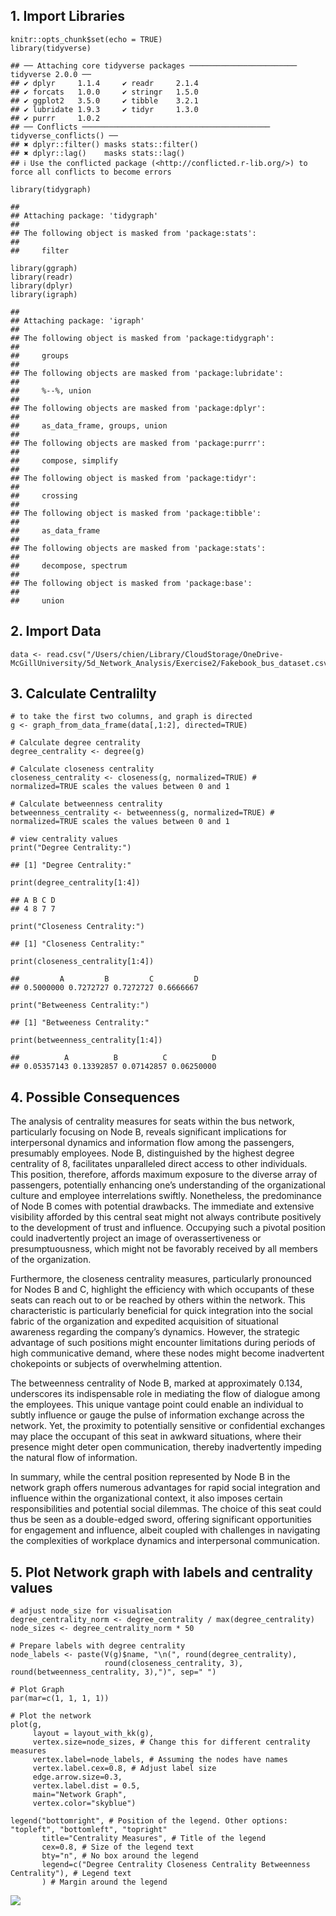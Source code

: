 ## 1. Import Libraries

    knitr::opts_chunk$set(echo = TRUE)
    library(tidyverse)

    ## ── Attaching core tidyverse packages ──────────────────────── tidyverse 2.0.0 ──
    ## ✔ dplyr     1.1.4     ✔ readr     2.1.4
    ## ✔ forcats   1.0.0     ✔ stringr   1.5.0
    ## ✔ ggplot2   3.5.0     ✔ tibble    3.2.1
    ## ✔ lubridate 1.9.3     ✔ tidyr     1.3.0
    ## ✔ purrr     1.0.2     
    ## ── Conflicts ────────────────────────────────────────── tidyverse_conflicts() ──
    ## ✖ dplyr::filter() masks stats::filter()
    ## ✖ dplyr::lag()    masks stats::lag()
    ## ℹ Use the conflicted package (<http://conflicted.r-lib.org/>) to force all conflicts to become errors

    library(tidygraph)

    ## 
    ## Attaching package: 'tidygraph'
    ## 
    ## The following object is masked from 'package:stats':
    ## 
    ##     filter

    library(ggraph)
    library(readr)
    library(dplyr)
    library(igraph)

    ## 
    ## Attaching package: 'igraph'
    ## 
    ## The following object is masked from 'package:tidygraph':
    ## 
    ##     groups
    ## 
    ## The following objects are masked from 'package:lubridate':
    ## 
    ##     %--%, union
    ## 
    ## The following objects are masked from 'package:dplyr':
    ## 
    ##     as_data_frame, groups, union
    ## 
    ## The following objects are masked from 'package:purrr':
    ## 
    ##     compose, simplify
    ## 
    ## The following object is masked from 'package:tidyr':
    ## 
    ##     crossing
    ## 
    ## The following object is masked from 'package:tibble':
    ## 
    ##     as_data_frame
    ## 
    ## The following objects are masked from 'package:stats':
    ## 
    ##     decompose, spectrum
    ## 
    ## The following object is masked from 'package:base':
    ## 
    ##     union

## 2. Import Data

    data <- read.csv("/Users/chien/Library/CloudStorage/OneDrive-McGillUniversity/5d_Network_Analysis/Exercise2/Fakebook_bus_dataset.csv")

## 3. Calculate Centralilty

    # to take the first two columns, and graph is directed
    g <- graph_from_data_frame(data[,1:2], directed=TRUE) 

    # Calculate degree centrality
    degree_centrality <- degree(g)

    # Calculate closeness centrality
    closeness_centrality <- closeness(g, normalized=TRUE) # normalized=TRUE scales the values between 0 and 1

    # Calculate betweenness centrality
    betweenness_centrality <- betweenness(g, normalized=TRUE) # normalized=TRUE scales the values between 0 and 1

    # view centrality values
    print("Degree Centrality:")

    ## [1] "Degree Centrality:"

    print(degree_centrality[1:4])

    ## A B C D 
    ## 4 8 7 7

    print("Closeness Centrality:")

    ## [1] "Closeness Centrality:"

    print(closeness_centrality[1:4])

    ##         A         B         C         D 
    ## 0.5000000 0.7272727 0.7272727 0.6666667

    print("Betweeness Centrality:")

    ## [1] "Betweeness Centrality:"

    print(betweenness_centrality[1:4])

    ##          A          B          C          D 
    ## 0.05357143 0.13392857 0.07142857 0.06250000

## 4. Possible Consequences

The analysis of centrality measures for seats within the bus network,
particularly focusing on Node B, reveals significant implications for
interpersonal dynamics and information flow among the passengers,
presumably employees. Node B, distinguished by the highest degree
centrality of 8, facilitates unparalleled direct access to other
individuals. This position, therefore, affords maximum exposure to the
diverse array of passengers, potentially enhancing one’s understanding
of the organizational culture and employee interrelations swiftly.
Nonetheless, the predominance of Node B comes with potential drawbacks.
The immediate and extensive visibility afforded by this central seat
might not always contribute positively to the development of trust and
influence. Occupying such a pivotal position could inadvertently project
an image of overassertiveness or presumptuousness, which might not be
favorably received by all members of the organization.

Furthermore, the closeness centrality measures, particularly pronounced
for Nodes B and C, highlight the efficiency with which occupants of
these seats can reach out to or be reached by others within the network.
This characteristic is particularly beneficial for quick integration
into the social fabric of the organization and expedited acquisition of
situational awareness regarding the company’s dynamics. However, the
strategic advantage of such positions might encounter limitations during
periods of high communicative demand, where these nodes might become
inadvertent chokepoints or subjects of overwhelming attention.

The betweenness centrality of Node B, marked at approximately 0.134,
underscores its indispensable role in mediating the flow of dialogue
among the employees. This unique vantage point could enable an
individual to subtly influence or gauge the pulse of information
exchange across the network. Yet, the proximity to potentially sensitive
or confidential exchanges may place the occupant of this seat in awkward
situations, where their presence might deter open communication, thereby
inadvertently impeding the natural flow of information.

In summary, while the central position represented by Node B in the
network graph offers numerous advantages for rapid social integration
and influence within the organizational context, it also imposes certain
responsibilities and potential social dilemmas. The choice of this seat
could thus be seen as a double-edged sword, offering significant
opportunities for engagement and influence, albeit coupled with
challenges in navigating the complexities of workplace dynamics and
interpersonal communication.

## 5. Plot Network graph with labels and centrality values

    # adjust node_size for visualisation
    degree_centrality_norm <- degree_centrality / max(degree_centrality)
    node_sizes <- degree_centrality_norm * 50 

    # Prepare labels with degree centrality
    node_labels <- paste(V(g)$name, "\n(", round(degree_centrality),
                         round(closeness_centrality, 3), round(betweenness_centrality, 3),")", sep=" ")

    # Plot Graph
    par(mar=c(1, 1, 1, 1))

    # Plot the network
    plot(g,
         layout = layout_with_kk(g),
         vertex.size=node_sizes, # Change this for different centrality measures
         vertex.label=node_labels, # Assuming the nodes have names
         vertex.label.cex=0.8, # Adjust label size
         edge.arrow.size=0.3,
         vertex.label.dist = 0.5,
         main="Network Graph",
         vertex.color="skyblue")

    legend("bottomright", # Position of the legend. Other options: "topleft", "bottomleft", "topright"
           title="Centrality Measures", # Title of the legend
           cex=0.8, # Size of the legend text
           bty="n", # No box around the legend
           legend=c("Degree Centrality Closeness Centrality Betweenness Centrality"), # Legend text
           ) # Margin around the legend

![](Exercise2_files/figure-markdown_strict/Network%20Analysis-1.png)
